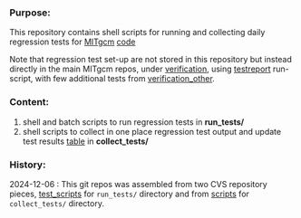 ### Purpose:
This repository contains shell scripts for running and collecting daily regression
tests for [MITgcm](https://mitgcm.org/) [code](https://github.com/MITgcm/MITgcm)

Note that regression test set-up are not stored in this repository but instead
directly in the main MITgcm repos,
under [verification](https://github.com/MITgcm/MITgcm/tree/master/verification),
using [testreport](https://mitgcm.readthedocs.io/en/latest/contributing/contributing.html#testreport-utility) run-script,
with few additional tests from [verification_other](https://github.com/MITgcm/verification_other).

### Content:

1. shell and batch scripts to run regression tests in **run_tests/**
2. shell scripts to collect in one place regression test output
   and update test results [table](https://mitgcm.org/testing-summary/)
   in **collect_tests/**

### History:
2024-12-06 : This git repos was assembled from two CVS repository pieces,
 [test_scripts](http://wwwcvs.mitgcm.org/viewvc/MITgcm/MITgcm_contrib/test_scripts/)
 for `run_tests/` directory
 and from [scripts](http://wwwcvs.mitgcm.org/viewvc/MITgcm/mitgcm.org/scripts/)
 for `collect_tests/` directory.

